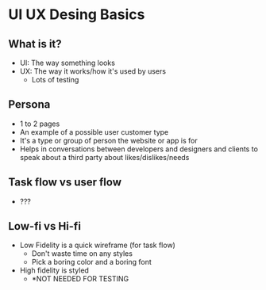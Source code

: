 # UI UX Desing Basics

## What is it?
- UI: The way something looks
- UX: The way it works/how it's used by users
  - Lots of testing

## Persona
- 1 to 2 pages
- An example of a possible user customer type
- It's a type or group of person the website or app is for
- Helps in conversations between developers and designers and clients to speak about a third party about likes/dislikes/needs

## Task flow vs user flow
- ???

## Low-fi vs Hi-fi
- Low Fidelity is a quick wireframe (for task flow)
  - Don't waste time on any styles
  - Pick a boring color and a boring font
- High fidelity is styled
  - *NOT NEEDED FOR TESTING